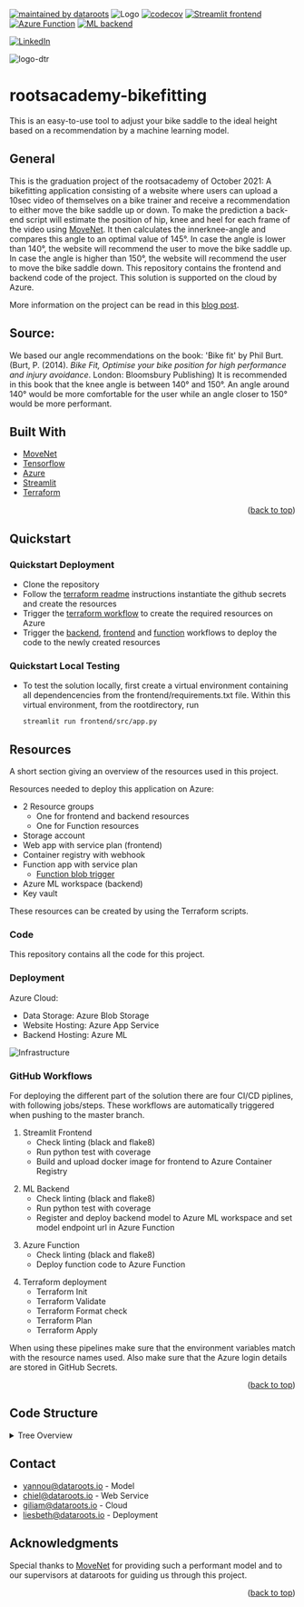[![maintained by dataroots](https://img.shields.io/badge/maintained%20by-dataroots-%2300b189)](https://dataroots.io)
 ![](https://media-exp1.licdn.com/dms/image/C4D1BAQFJFecNiY6xNA/company-background_10000/0/1606894615032?e=1628604000&v=beta&t=hNYzs9y3EA-620Ck8ip1QaZc77eXlH1ZUl-E-sLI6wo "Logo")
[![codecov](https://codecov.io/gh/datarootsio/bikefitting/branch/main/graph/badge.svg?token=7UPDN8GTYI)](https://codecov.io/gh/datarootsio/bikefitting)
[![Streamlit frontend](https://github.com/datarootsio/bikefitting/actions/workflows/frontend.yml/badge.svg)](https://github.com/datarootsio/bikefitting/actions/workflows/frontend.yml)
[![Azure Function](https://github.com/datarootsio/bikefitting/actions/workflows/function.yml/badge.svg)](https://github.com/datarootsio/bikefitting/actions/workflows/function.yml)
[![ML backend](https://github.com/datarootsio/bikefitting/actions/workflows/backend.yml/badge.svg)](https://github.com/datarootsio/bikefitting/actions/workflows/backend.yml)

<div id="top"></div>


[![LinkedIn][linkedin-shield]][linkedin-url]

![logo-dtr](https://user-images.githubusercontent.com/90327481/138892946-69b5f688-ff79-4b07-8864-44278b1695ca.png)

# rootsacademy-bikefitting
This is an easy-to-use tool to adjust your bike saddle to the ideal height based on a recommendation by a machine learning model.

## General
This is the graduation project of the rootsacademy of October 2021: A bikefitting application consisting of a website where users can upload a 10sec video of themselves on a bike trainer and receive a recommendation to either move the bike saddle up or down. To make the prediction a back-end script will estimate the position of hip, knee and heel for each frame of the video using [MoveNet](https://www.tensorflow.org/hub/tutorials/movenet). It then calculates the innerknee-angle and compares this angle to an optimal value of 145°. In case the angle is lower than 140°, the website will recommend the user to move the bike saddle up. In case the angle is higher than 150°, the website will recommend the user to move the bike saddle down. This repository contains the frontend and backend code of the project. This solution is supported on the cloud by Azure.

 More information on the project can be read in this [blog post](https://dataroots.io/rootlabs/contributions/next-generation-bike-fitting).

## Source:
We based our angle recommendations on the book: 'Bike fit' by Phil Burt.
(Burt, P. (2014). <i>Bike Fit, Optimise your bike position for high performance and injury avoidance</i>. London: Bloomsbury Publishing)
It is recommended in this book that the knee angle is between 140° and 150°. An angle around 140° would be more comfortable for the user
while an angle closer to 150° would be more performant.

## Built With

* [MoveNet](https://github.com/tensorflow/tfjs-models/tree/master/pose-detection/src/movenet)
* [Tensorflow](https://www.tensorflow.org/)
* [Azure](https://azure.microsoft.com)
* [Streamlit](https://streamlit.io/)
* [Terraform](https://www.terraform.io/)

<p align="right">(<a href="#top">back to top</a>)</p>

## Quickstart

### Quickstart Deployment

- Clone the repository
- Follow the [terraform readme](terraform/README.md) instructions instantiate the github secrets and create the resources 
- Trigger the <a href="#workflow terraform">terraform workflow</a> to create the required resources on Azure
- Trigger the <a href="#workflow backend">backend</a>, <a href="#workflow frontend">frontend</a> and <a href="#workflow function">function</a> workflows to deploy the code to the newly created resources

### Quickstart Local Testing

- To test the solution locally, first create a virtual environment containing all dependencencies from the frontend/requirements.txt file. Within this virtual environment, from the rootdirectory, run


      streamlit run frontend/src/app.py


## Resources
A short section giving an overview of the resources used in this project.

Resources needed to deploy this application on Azure:
- 2 Resource groups
  - One for frontend and backend resources
  - One for Function resources
- Storage account
- Web app with service plan (frontend)
- Container registry with webhook
- Function app with service plan
  - [Function blob trigger](https://docs.microsoft.com/en-us/azure/azure-functions/functions-bindings-storage-blob-trigger?tabs=python )
- Azure ML workspace (backend)
- Key vault

These resources can be created by using the Terraform scripts.

### Code
This repository contains all the code for this project.
### Deployment
Azure Cloud:
  - Data Storage: Azure Blob Storage
  - Website Hosting: Azure App Service
  - Backend Hosting: Azure ML

![Infrastructure](https://user-images.githubusercontent.com/90327481/140497408-1f5009d2-f3b4-4422-a8db-7621235192cb.png)

### GitHub Workflows
For deploying the different part of the solution there are four CI/CD piplines, with following jobs/steps. These workflows are automatically triggered when pushing to the master branch.
<div id="workflow frontend"></div>

1. Streamlit Frontend 
   - Check linting (black and flake8)
   - Run python test with coverage
   - Build and upload docker image for frontend to Azure Container Registry


<div id="workflow backend"></div>

2. ML Backend 
   - Check linting (black and flake8)
   - Run python test with coverage
   - Register and deploy backend model to Azure ML workspace and set model endpoint url in Azure Function
  
<div id="workflow function"></div>

3. Azure Function 
   - Check linting (black and flake8)
   - Deploy function code to Azure Function

<div id="workflow terraform"></div>

4. Terraform deployment
   - Terraform Init
   - Terraform Validate
   - Terraform Format check
   - Terraform Plan  
   - Terraform Apply

When using these pipelines make sure that the environment variables match with the resource names used. Also make sure that the Azure login details are stored in GitHub Secrets.


<p align="right">(<a href="#top">back to top</a>)</p>  

## Code Structure
<details>
   <summary> Tree Overview</summary>
   
   ```
   ├── backend
   │   ├── data
   │   │   └── videoinputquality_vs_angleaccuracy.csv
   │   ├── models
   │   │   ├── movenet_lightning
   │   │   │   └── ...
   │   │   └── movenet_thunder
   │   │       └── ...
   │   ├── notebooks
   │   │   └── ...
   │   ├── src
   │   │   ├── scripts
   │   │   │   └── ...
   │   │   ├── test
   │   │   │   └── ...
   │   │   ├── utils
   │   │   │   ├── azure.py
   │   │   │   ├── cropping.py
   │   │   │   ├── keypoints.py
   │   │   │   ├── model.py
   │   │   │   ├── postprocessing.py
   │   │   │   ├── preprocessing.py
   │   │   │   ├── utils.py
   │   │   │   └── visualizations.py
   │   │   ├── entry.py
   │   │   └── local_testing.py
   │   └── requirements.txt
   ├── frontend
   │   ├── images
   │   │   └── ...
   │   ├── src
   │   │   ├── scripts
   │   │   │   └── ...
   │   │   ├── test
   │   │   │   └── ...
   │   │   ├── utils
   │   │   │   ├── azure.py
   │   │   │   ├── datahandling.py
   │   │   │   ├── ui.py
   │   │   │   ├── utils.py
   │   │   │   └── visualizations.py
   │   │   ├── app.py
   │   ├── textfiles
   │   │   └── ...
   │   ├── config.toml
   │   ├── credentials.toml
   │   ├── Dockerfile
   │   └── requirements.txt
   ├── function
   │   ├── BlobTrigger
   │   │   ├── function.json
   │   │   └── __init__.py
   │   ├── host.json
   │   └── requirements.txt
   ├── terraform
   │   ├── images
   │   │   └── ...
   │   ├── backend.tf
   │   ├── frontend.tf
   │   ├── function.tf
   │   ├── main.tf
   │   ├── README.md
   │   └── variables.tf
   └── README.md
   ```
</details>


<!-- CONTACT -->
## Contact

- yannou@dataroots.io - Model
- chiel@dataroots.io - Web Service
- giliam@dataroots.io - Cloud
- liesbeth@dataroots.io - Deployment

<!-- ACKNOWLEDGMENTS -->
## Acknowledgments

Special thanks to [MoveNet](https://github.com/tensorflow/tfjs-models/tree/master/pose-detection/src/movenet) for providing such a performant model and to our supervisors at dataroots for guiding us through this project.

<p align="right">(<a href="#top">back to top</a>)</p>


[linkedin-url]: https://www.linkedin.com/company/dataroots/mycompany/
[linkedin-shield]: https://img.shields.io/badge/-LinkedIn-black.svg?style=for-the-badge&logo=linkedin&colorB=555
